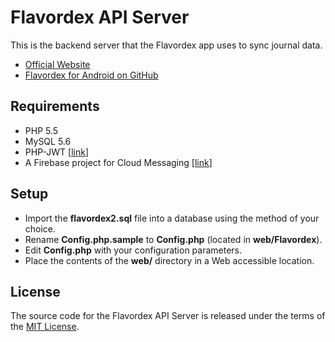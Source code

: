 # Flavordex API Server

This is the backend server that the Flavordex app uses to sync journal data.

   * [Official Website](http://flavordex.com/)
   * [Flavordex for Android on GitHub](https://github.com/ultramega/flavordex)

## Requirements

   * PHP 5.5
   * MySQL 5.6
   * PHP-JWT [[link](https://github.com/firebase/php-jwt)]
   * A Firebase project for Cloud Messaging [[link](https://firebase.google.com/)]

## Setup

   * Import the **flavordex2.sql** file into a database using the method of your choice.
   * Rename **Config.php.sample** to **Config.php** (located in **web/Flavordex**).
   * Edit **Config.php** with your configuration parameters.
   * Place the contents of the **web/** directory in a Web accessible location.

## License

The source code for the Flavordex API Server is released under the terms of the
[MIT License](http://sguidetti.mit-license.org/).
